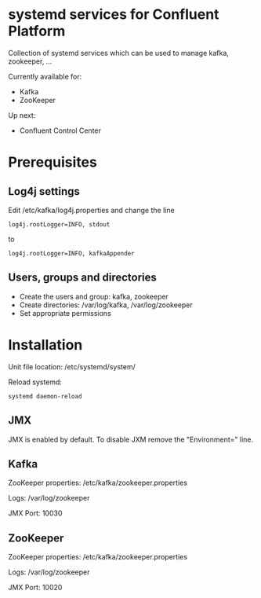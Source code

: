 # systemd services for Confluent Platform
Collection of systemd services which can be used to manage kafka, zookeeper, ...

Currently available for:
- Kafka
- ZooKeeper

Up next:
- Confluent Control Center

# Prerequisites
## Log4j settings
Edit /etc/kafka/log4j.properties and change the line
```
log4j.rootLogger=INFO, stdout
```
to
```
log4j.rootLogger=INFO, kafkaAppender
```

## Users, groups and directories
- Create the users and group: kafka, zookeeper
- Create directories: /var/log/kafka, /var/log/zookeeper
- Set appropriate permissions

# Installation
Unit file location: /etc/systemd/system/

Reload systemd:
```
systemd daemon-reload
```

## JMX
JMX is enabled by default. To disable JXM remove the "Environment=" line.

## Kafka
ZooKeeper properties: /etc/kafka/zookeeper.properties

Logs: /var/log/zookeeper

JMX Port: 10030

## ZooKeeper

ZooKeeper properties: /etc/kafka/zookeeper.properties

Logs: /var/log/zookeeper

JMX Port: 10020

